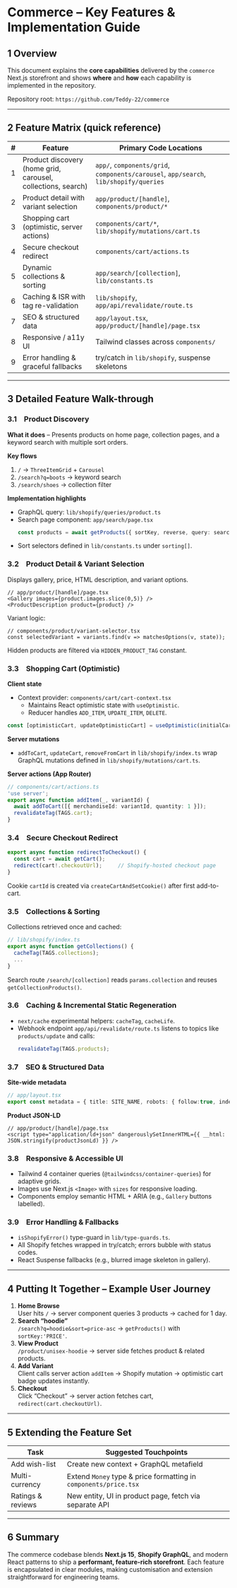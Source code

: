 # Commerce – Key Features & Implementation Guide

## 1  Overview
This document explains the **core capabilities** delivered by the `commerce` Next.js storefront and shows **where** and **how** each capability is implemented in the repository.

Repository root: `https://github.com/Teddy-22/commerce`

---

## 2  Feature Matrix (quick reference)

| # | Feature | Primary Code Locations |
|---|---------|------------------------|
| 1 | Product discovery (home grid, carousel, collections, search) | `app/`, `components/grid`, `components/carousel`, `app/search`, `lib/shopify/queries` |
| 2 | Product detail with variant selection | `app/product/[handle]`, `components/product/*` |
| 3 | Shopping cart (optimistic, server actions) | `components/cart/*`, `lib/shopify/mutations/cart.ts` |
| 4 | Secure checkout redirect | `components/cart/actions.ts` |
| 5 | Dynamic collections & sorting | `app/search/[collection]`, `lib/constants.ts` |
| 6 | Caching & ISR with tag re-validation | `lib/shopify`, `app/api/revalidate/route.ts` |
| 7 | SEO & structured data | `app/layout.tsx`, `app/product/[handle]/page.tsx` |
| 8 | Responsive / a11y UI | Tailwind classes across `components/` |
| 9 | Error handling & graceful fallbacks | try/catch in `lib/shopify`, suspense skeletons |

---

## 3  Detailed Feature Walk-through

### 3.1 Product Discovery

**What it does** –  Presents products on home page, collection pages, and a keyword search with multiple sort orders.

**Key flows**
1. `/` → `ThreeItemGrid` + `Carousel`
2. `/search?q=boots` → keyword search
3. `/search/shoes` → collection filter

**Implementation highlights**
- GraphQL query: `lib/shopify/queries/product.ts`  
- Search page component: `app/search/page.tsx`  
  ```ts
  const products = await getProducts({ sortKey, reverse, query: searchValue });
  ```
- Sort selectors defined in `lib/constants.ts` under `sorting[]`.

### 3.2 Product Detail & Variant Selection

Displays gallery, price, HTML description, and variant options.

```tsx
// app/product/[handle]/page.tsx
<Gallery images={product.images.slice(0,5)} />
<ProductDescription product={product} />
```

Variant logic:

```tsx
// components/product/variant-selector.tsx
const selectedVariant = variants.find(v => matchesOptions(v, state));
```

Hidden products are filtered via `HIDDEN_PRODUCT_TAG` constant.

### 3.3 Shopping Cart (Optimistic)

**Client state**

- Context provider: `components/cart/cart-context.tsx`
  * Maintains React optimistic state with `useOptimistic`.
  * Reducer handles `ADD_ITEM`, `UPDATE_ITEM`, `DELETE`.

```ts
const [optimisticCart, updateOptimisticCart] = useOptimistic(initialCart, cartReducer);
```

**Server mutations**

- `addToCart`, `updateCart`, `removeFromCart` in `lib/shopify/index.ts` wrap GraphQL mutations defined in `lib/shopify/mutations/cart.ts`.

**Server actions (App Router)**

```ts
// components/cart/actions.ts
'use server';
export async function addItem(_, variantId) {
  await addToCart([{ merchandiseId: variantId, quantity: 1 }]);
  revalidateTag(TAGS.cart);
}
```

### 3.4 Secure Checkout Redirect

```ts
export async function redirectToCheckout() {
  const cart = await getCart();
  redirect(cart!.checkoutUrl);     // Shopify-hosted checkout page
}
```

Cookie `cartId` is created via `createCartAndSetCookie()` after first add-to-cart.

### 3.5 Collections & Sorting

Collections retrieved once and cached:

```ts
// lib/shopify/index.ts
export async function getCollections() {
  cacheTag(TAGS.collections);
  ...
}
```

Search route `/search/[collection]` reads `params.collection` and reuses `getCollectionProducts()`.

### 3.6 Caching & Incremental Static Regeneration

- `next/cache` experimental helpers: `cacheTag`, `cacheLife`.
- Webhook endpoint `app/api/revalidate/route.ts` listens to topics like `products/update` and calls:
  ```ts
  revalidateTag(TAGS.products);
  ```

### 3.7 SEO & Structured Data

**Site-wide metadata**

```ts
// app/layout.tsx
export const metadata = { title: SITE_NAME, robots: { follow:true, index:true } };
```

**Product JSON-LD**

```tsx
// app/product/[handle]/page.tsx
<script type="application/ld+json" dangerouslySetInnerHTML={{ __html: JSON.stringify(productJsonLd) }} />
```

### 3.8 Responsive & Accessible UI

- Tailwind 4 container queries (`@tailwindcss/container-queries`) for adaptive grids.
- Images use Next.js `<Image>` with `sizes` for responsive loading.
- Components employ semantic HTML + ARIA (e.g., `Gallery` buttons labelled).

### 3.9 Error Handling & Fallbacks

- `isShopifyError()` type-guard in `lib/type-guards.ts`.
- All Shopify fetches wrapped in try/catch; errors bubble with status codes.
- React Suspense fallbacks (e.g., blurred image skeleton in gallery).

---

## 4  Putting It Together – Example User Journey

1. **Home Browse**  
   User hits `/` → server component queries 3 products → cached for 1 day.
2. **Search “hoodie”**  
   `/search?q=hoodie&sort=price-asc` → `getProducts()` with `sortKey:'PRICE'`.
3. **View Product**  
   `/product/unisex-hoodie` → server side fetches product & related products.
4. **Add Variant**  
   Client calls server action `addItem` → Shopify mutation → optimistic cart badge updates instantly.
5. **Checkout**  
   Click “Checkout” → server action fetches cart, `redirect(cart.checkoutUrl)`.

---

## 5  Extending the Feature Set

| Task | Suggested Touchpoints |
|------|-----------------------|
| Add wish-list | Create new context + GraphQL metafield |
| Multi-currency | Extend `Money` type & price formatting in `components/price.tsx` |
| Ratings & reviews | New entity, UI in product page, fetch via separate API |

---

## 6  Summary
The commerce codebase blends **Next.js 15**, **Shopify GraphQL**, and modern React patterns to ship a **performant, feature-rich storefront**. Each feature is encapsulated in clear modules, making customisation and extension straightforward for engineering teams.

